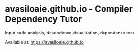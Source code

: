 # avasiloaie.github.io - Compiler Dependency Tutor
Input code analysis, dependence visualization, dependence test

Available at: https://avasiloaie.github.io
